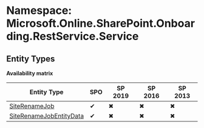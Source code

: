 # Namespace: Microsoft.Online.SharePoint.Onboarding.RestService.Service
## Entity Types

**Availability matrix**

Entity Type | SPO | SP 2019 | SP 2016 | SP 2013
----------|-----|---------|---------|--------
[SiteRenameJob](./EntityTypes/SiteRenameJob) | ✔ | ✖ | ✖ | ✖
[SiteRenameJobEntityData](./EntityTypes/SiteRenameJobEntityData) | ✔ | ✖ | ✖ | ✖
